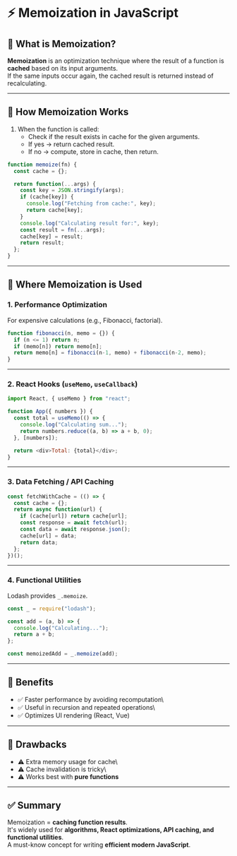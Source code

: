 # ⚡ Memoization in JavaScript

## 🔹 What is Memoization?

**Memoization** is an optimization technique where the result of a
function is **cached** based on its input arguments.\
If the same inputs occur again, the cached result is returned instead of
recalculating.

------------------------------------------------------------------------

## 🔹 How Memoization Works

1.  When the function is called:
    -   Check if the result exists in cache for the given arguments.
    -   If yes → return cached result.
    -   If no → compute, store in cache, then return.

``` js
function memoize(fn) {
  const cache = {};

  return function(...args) {
    const key = JSON.stringify(args);
    if (cache[key]) {
      console.log("Fetching from cache:", key);
      return cache[key];
    }
    console.log("Calculating result for:", key);
    const result = fn(...args);
    cache[key] = result;
    return result;
  };
}
```

------------------------------------------------------------------------

## 🔹 Where Memoization is Used

### 1. **Performance Optimization**

For expensive calculations (e.g., Fibonacci, factorial).

``` js
function fibonacci(n, memo = {}) {
  if (n <= 1) return n;
  if (memo[n]) return memo[n];
  return memo[n] = fibonacci(n-1, memo) + fibonacci(n-2, memo);
}
```

------------------------------------------------------------------------

### 2. **React Hooks (`useMemo`, `useCallback`)**

``` js
import React, { useMemo } from "react";

function App({ numbers }) {
  const total = useMemo(() => {
    console.log("Calculating sum...");
    return numbers.reduce((a, b) => a + b, 0);
  }, [numbers]);

  return <div>Total: {total}</div>;
}
```

------------------------------------------------------------------------

### 3. **Data Fetching / API Caching**

``` js
const fetchWithCache = (() => {
  const cache = {};
  return async function(url) {
    if (cache[url]) return cache[url];
    const response = await fetch(url);
    const data = await response.json();
    cache[url] = data;
    return data;
  };
})();
```

------------------------------------------------------------------------

### 4. **Functional Utilities**

Lodash provides `_.memoize`.

``` js
const _ = require("lodash");

const add = (a, b) => {
  console.log("Calculating...");
  return a + b;
};

const memoizedAdd = _.memoize(add);
```

------------------------------------------------------------------------

## 🔹 Benefits

-   ✅ Faster performance by avoiding recomputation\
-   ✅ Useful in recursion and repeated operations\
-   ✅ Optimizes UI rendering (React, Vue)

------------------------------------------------------------------------

## 🔹 Drawbacks

-   ⚠️ Extra memory usage for cache\
-   ⚠️ Cache invalidation is tricky\
-   ⚠️ Works best with **pure functions**

------------------------------------------------------------------------

## ✅ Summary

Memoization = **caching function results**.\
It's widely used for **algorithms, React optimizations, API caching, and
functional utilities**.\
A must-know concept for writing **efficient modern JavaScript**.

